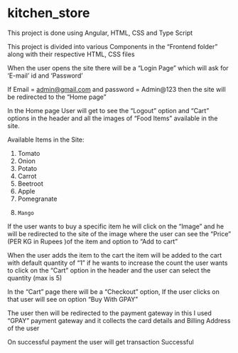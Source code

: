 # kitchen_store

This project is done using Angular, HTML, CSS and Type Script

This project is divided into various Components in the “Frontend folder” along with their respective HTML, CSS files

When the user opens the site there will be a “Login Page” which will ask for ‘E-mail’ id and ‘Password’ 

If Email = admin@gmail.com and password = Admin@123 then the site will be redirected to the “Home page”

In the Home page User will get to see the “Logout” option and “Cart” options in the header and all the images of “Food Items”  available  in the site.

Available Items in the Site:

  1)	Tomato
  2)	Onion
  3)	Potato
  4)	Carrot
  5)	Beetroot
  6)	Apple
  7)	Pomegranate
  8)	 Mango

If the user wants to buy a specific item he will click on the “Image” and he will be redirected to the site of the image where the user can see the “Price” (PER KG in Rupees )of the item and  option to “Add to cart”

When the user adds the item to the cart the item will be added to the cart with default quantity of “1” if he wants to increase the count the user wants to click on the “Cart” option in the header and the user can select the quantity (max is 5)

In the “Cart” page there will be a “Checkout” option, If the user clicks on that user will see on option “Buy With GPAY”


The user then will be redirected to the payment gateway in this I used “GPAY” payment gateway and it collects the card details and Billing Address of the user

On successful payment the user will get transaction Successful 
